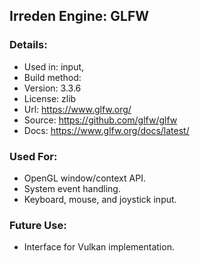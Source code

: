 ## Irreden Engine: GLFW


### Details:
-   Used in: input,
-   Build method:
-   Version: 3.3.6
-   License: zlib
-   Url: https://www.glfw.org/
-   Source: https://github.com/glfw/glfw
-   Docs: https://www.glfw.org/docs/latest/

### Used For:
-   OpenGL window/context API.
-   System event handling.
-   Keyboard, mouse, and joystick input.
### Future Use:
-   Interface for Vulkan implementation.
